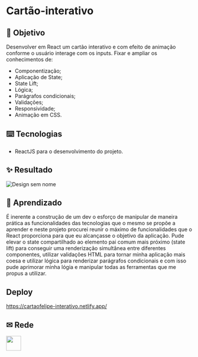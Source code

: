 # Cartão-interativo

## :dart: Objetivo

Desenvolver em React um cartão interativo e com efeito de animação conforme o usuário interage com os inputs.
Fixar e ampliar os conhecimentos de: 

- Componentização;
- Aplicação de State;
- State Lift;
- Lógica;
- Parágrafos condicionais; 
- Validações;
- Responsividade;
- Animação em CSS.


## :keyboard: Tecnologias

- ReactJS para o desenvolvimento do projeto.

## :sparkles: Resultado

![Design sem nome](https://github.com/Fell1p/cartao-interativo/assets/99513670/e090c0cc-37be-47b7-ae7d-26a19195ab98)

## :notebook_with_decorative_cover: Aprendizado

É inerente a construção de um dev o esforço de manipular de maneira prática as funcionalidades das tecnologias que o mesmo se propõe a aprender e neste projeto procurei reunir o máximo de funcionalidades que o React proporciona para que eu alcançasse o objetivo da aplicação. Pude elevar o state compartilhado ao elemento pai comum mais próximo (state lift) para conseguir uma renderização simultânea entre diferentes componentes, utilizar validações HTML para tornar minha aplicação mais coesa e utilizar lógica para renderizar parágrafos condicionais e com isso pude aprimorar minha lógia e manipular todas as ferramentas que me propus a utilizar.

## Deploy

https://cartaofelipe-interativo.netlify.app/

## ✉ Rede

  <a href="https://www.linkedin.com/in/felipe-rez-almeida/" target="_blank"><img src="https://cdn.icon-icons.com/icons2/642/PNG/512/linkedin_icon-icons.com_59208.png" target="_blank" dth="40" height="40"></a>
